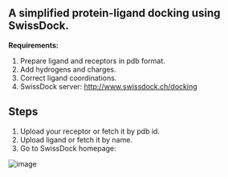 ## A simplified protein-ligand docking using SwissDock. 

**Requirements:**

1. Prepare ligand and receptors in pdb format. 
2. Add hydrogens and charges.
3. Correct ligand coordinations. 
4. SwissDock server: http://www.swissdock.ch/docking


## Steps
1. Upload your receptor or fetch it by pdb id. 
2. Upload ligand or fetch it by name. 
3. Go to SwissDock homepage:

![image](https://user-images.githubusercontent.com/17006122/209528354-9e2e37fe-58cd-4c7f-9365-cff900a1482f.png)
